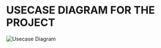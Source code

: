 # USECASE DIAGRAM FOR THE PROJECT

![Usecase Diagram](https://github.com/shubhamzanwar/cryptocoin-folio/blob/master/images/usecase.png)
